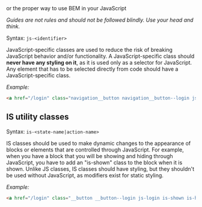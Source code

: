 <div class="markdown-output__summary">
  or the proper way to use BEM in your JavaScript
</div>

*Guides are not rules and should not be followed blindly. Use your head and think.*

Syntax: `js-<identifier>`

JavaScript-specific classes are used to reduce the risk of breaking JavaScript behavior and/or functionality. A JavaScript-specific class should **never have any styling on it**, as it is used only as a selector for JavaScript. Any element that has to be selected directly from code should have a JavaScript-specific class.

*Example:*

```html
<a href="/login" class="navigation__button navigation__button--login js-login"></a>
```

## IS utility classes

Syntax: `is-<state-name|action-name>`

IS classes should be used to make dynamic changes to the appearance of blocks or elements that are controlled through JavaScript. For example, when you have a block that you will be showing and hiding through JavaScript, you have to add an "is-shown" class to the block when it is shown.
Unlike JS classes, IS classes should have styling, but they shouldn't be used without JavaScript, as modifiers exist for static styling.

*Example:*

```html
<a href="/login" class="__button __button--login js-login is-shown is-hovered"></a>
```
